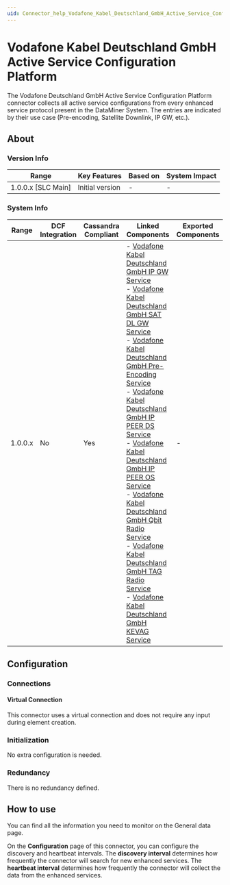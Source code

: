 ```yaml
---
uid: Connector_help_Vodafone_Kabel_Deutschland_GmbH_Active_Service_Configuration_Platform
---
```


# Vodafone Kabel Deutschland GmbH Active Service Configuration Platform

The Vodafone Deutschland GmbH Active Service Configuration Platform connector collects all active service configurations from every enhanced service protocol present in the DataMiner System. The entries are indicated by their use case (Pre-encoding, Satellite Downlink, IP GW, etc.).

## About

### Version Info

| Range                | Key Features     | Based on     | System Impact     |
|----------------------|------------------|--------------|-------------------|
| 1.0.0.x [SLC Main]   | Initial version  | -            | -                 |

### System Info

| Range     | DCF Integration     | Cassandra Compliant     | Linked Components     | Exported Components     |
|-----------|---------------------|-------------------------|-----------------------|-------------------------|
| 1.0.0.x   | No                  | Yes                     | \- [Vodafone Kabel Deutschland GmbH IP GW Service](xref:Connector_help_Vodafone_Kabel_Deutschland_GmbH_IP_GW_Service) <br>- [Vodafone Kabel Deutschland GmbH SAT DL GW Service](xref:Connector_help_Vodafone_Kabel_Deutschland_GmbH_SAT_DL_Service) <br>- [Vodafone Kabel Deutschland GmbH Pre-Encoding Service](xref:Connector_help_Vodafone_Kabel_Deutschland_GmbH_Pre-Encoding_Service) <br>- [Vodafone Kabel Deutschland GmbH IP PEER DS Service](xref:Connector_help_Vodafone_Kabel_Deutschland_GmbH_IP_PEER_DS_Service) <br>- [Vodafone Kabel Deutschland GmbH IP PEER OS Service](xref:Connector_help_Vodafone_Kabel_Deutschland_GmbH_IP_PEER_OS_Service) <br>- [Vodafone Kabel Deutschland GmbH Qbit Radio Service](xref:Connector_help_Vodafone_Kabel_Deutschland_GmbH_Qbit_Radio_Service) <br>- [Vodafone Kabel Deutschland GmbH TAG Radio Service](xref:Connector_help_Vodafone_Kabel_Deutschland_GmbH_TAG_Radio_Service) <br>- [Vodafone Kabel Deutschland GmbH KEVAG Service](xref:Connector_help_Vodafone_Kabel_Deutschland_GmbH_KEVAG_Service) | -                       |

## Configuration

### Connections

#### Virtual Connection

This connector uses a virtual connection and does not require any input during element creation.

### Initialization

No extra configuration is needed.

### Redundancy

There is no redundancy defined.

## How to use

You can find all the information you need to monitor on the General data page.

On the **Configuration** page of this connector, you can configure the discovery and heartbeat intervals. The **discovery interval** determines how frequently the connector will search for new enhanced services. The **heartbeat interval** determines how frequently the connector will collect the data from the enhanced services.
